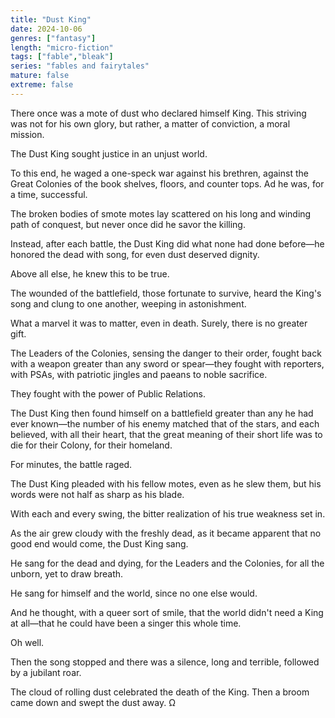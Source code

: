 ```yaml
---
title: "Dust King"
date: 2024-10-06
genres: ["fantasy"]
length: "micro-fiction"
tags: ["fable","bleak"]
series: "fables and fairytales"
mature: false
extreme: false
---
```

There once was a mote of dust who declared himself King. This striving was not for his own glory, but rather, a matter of conviction, a moral mission.

The Dust King sought justice in an unjust world.

To this end, he waged a one-speck war against his brethren, against the Great Colonies of the book shelves, floors, and counter tops. Ad he was, for a time, successful.

The broken bodies of smote motes lay scattered on his long and winding path of conquest, but never once did he savor the killing.

Instead, after each battle, the Dust King did what none had done before—he honored the dead with song, for even dust deserved dignity.

Above all else, he knew this to be true.

The wounded of the battlefield, those fortunate to survive, heard the King's song and clung to one another, weeping in astonishment.

What a marvel it was to matter, even in death. Surely, there is no greater gift.

The Leaders of the Colonies, sensing the danger to their order, fought back with a weapon greater than any sword or spear—they fought with reporters, with PSAs, with patriotic jingles and paeans to noble sacrifice.

They fought with the power of Public Relations.

The Dust King then found himself on a battlefield greater than any he had ever known—the number of his enemy matched that of the stars, and each believed, with all their heart, that the great meaning of their short life was to die for their Colony, for their homeland.

For minutes, the battle raged.

The Dust King pleaded with his fellow motes, even as he slew them, but his words were not half as sharp as his blade.

With each and every swing, the bitter realization of his true weakness set in.

As the air grew cloudy with the freshly dead, as it became apparent that no good end would come, the Dust King sang.

He sang for the dead and dying, for the Leaders and the Colonies, for all the unborn, yet to draw breath.

He sang for himself and the world, since no one else would.

And he thought, with a queer sort of smile, that the world didn't need a King at all—that he could have been a singer this whole time.

Oh well.

Then the song stopped and there was a silence, long and terrible, followed by a jubilant roar.

The cloud of rolling dust celebrated the death of the King. Then a broom came down and swept the dust away. Ω
